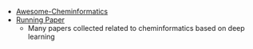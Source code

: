 * [Awesome-Cheminformatics](https://github.com/hsiaoyi0504/awesome-cheminformatics)
* [Running Paper](https://lschacker.gitbooks.io/running-paper/content/)
  * Many papers collected related to cheminformatics based on deep learning



